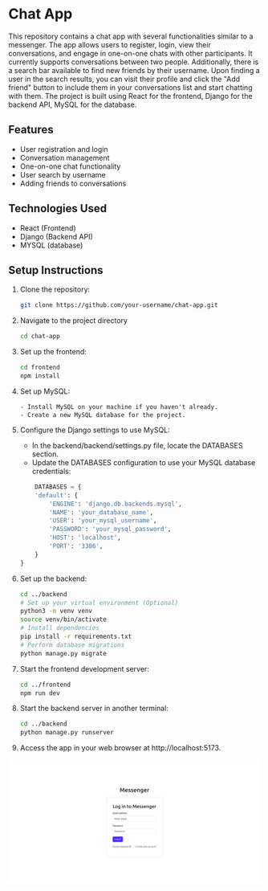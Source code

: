 # Chat App

This repository contains a chat app with several functionalities similar to a messenger. The app allows users to register, login, view their conversations, and engage in one-on-one chats with other participants. It currently supports conversations between two people. Additionally, there is a search bar available to find new friends by their username. Upon finding a user in the search results, you can visit their profile and click the "Add friend" button to include them in your conversations list and start chatting with them. The project is built using React for the frontend, Django for the backend API, MySQL for the database.

## Features

- User registration and login
- Conversation management
- One-on-one chat functionality
- User search by username
- Adding friends to conversations

## Technologies Used

- React (Frontend)
- Django (Backend API)
- MYSQL (database)

## Setup Instructions

1.  Clone the repository:

    ```bash
    git clone https://github.com/your-username/chat-app.git
    ```

2.  Navigate to the project directory
    ```bash
    cd chat-app
    ```
3.  Set up the frontend:
    ```bash
    cd frontend
    npm install
    ```
4.  Set up MySQL:

        - Install MySQL on your machine if you haven't already.
        - Create a new MySQL database for the project.

5.  Configure the Django settings to use MySQL:

    - In the backend/backend/settings.py file, locate the DATABASES section.
    - Update the DATABASES configuration to use your MySQL database credentials:

    ```python
        DATABASES = {
        'default': {
            'ENGINE': 'django.db.backends.mysql',
            'NAME': 'your_database_name',
            'USER': 'your_mysql_username',
            'PASSWORD': 'your_mysql_password',
            'HOST': 'localhost',
            'PORT': '3306',
        }
    }
    ```

6.  Set up the backend:

    ```bash
    cd ../backend
    # Set up your virtual environment (Optional)
    python3 -m venv venv
    source venv/bin/activate
    # Install dependencies
    pip install -r requirements.txt
    # Perform database migrations
    python manage.py migrate
    ```

7.  Start the frontend development server:
    ```bash
    cd ../frontend
    npm run dev
    ```
8.  Start the backend server in another terminal:
    ```bash
    cd ../backend
    python manage.py runserver
    ```
9.  Access the app in your web browser at http://localhost:5173.

[![Chat App Demo](chat-app-thumbnail.png)](chat-app-demo.mp4)
